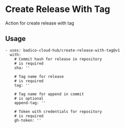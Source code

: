# Create Release With Tag
Action for create release with tag

## Usage
```
- uses: badico-cloud-hub/create-release-with-tag@v1
  with:
    # Commit hash for release in repository
    # is required
    sha: ''
    
    # Tag name for release
    # is required
    tag: ''

    # Tag name for append in commit
    # is optional
    append-tag: ''

    # Token with credentials for repository
    # is required
    gh-token: ''


```